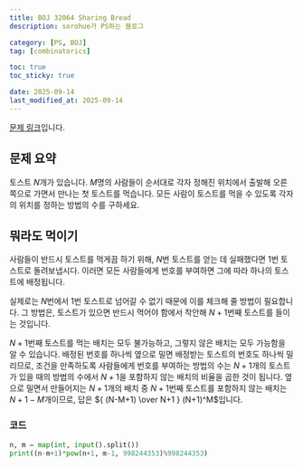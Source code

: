 ```yaml
---
title: BOJ 32064 Sharing Bread
description: sorohue가 PS하는 블로그

category: [PS, BOJ]
tag: [combinatorics]

toc: true
toc_sticky: true

date: 2025-09-14
last_modified_at: 2025-09-14
---
```


[문제 링크](https://boj.kr/32064)입니다.

## 문제 요약

토스트 $N$개가 있습니다. $M$명의 사람들이 순서대로 각자 정해진 위치에서 출발해 오른쪽으로 가면서 만나는 첫 토스트를 먹습니다. 모든 사람이 토스트를 먹을 수 있도록 각자의 위치를 정하는 방법의 수를 구하세요.

## 뭐라도 먹이기

사람들이 반드시 토스트를 먹게끔 하기 위해, $N$번 토스트를 얻는 데 실패했다면 $1$번 토스트로 돌려보냅시다. 이러면 모든 사람들에게 번호를 부여하면 그에 따라 하나의 토스트에 배정됩니다.

실제로는 $N$번에서 $1$번 토스트로 넘어갈 수 없기 때문에 이를 체크해 줄 방법이 필요합니다. 그 방법은, 토스트가 있으면 반드시 먹어야 함에서 착안해 $N+1$번째 토스트를 들이는 것입니다.

$N+1$번째 토스트를 먹는 배치는 모두 불가능하고, 그렇지 않은 배치는 모두 가능함을 알 수 있습니다.  배정된 번호를 하나씩 옆으로 밀면 배정받는 토스트의 번호도 하나씩 밀리므로, 조건을 만족하도록 사람들에게 번호를 부여하는 방법의 수는 $N+1$개의 토스트가 있을 때의 방법의 수에서 $N+1$을 포함하지 않는 배치의 비율을 곱한 것이 됩니다. 옆으로 밀면서 만들어지는 $N+1$개의 배치 중 $N+1$번째 토스트를 포함하지 않는 배치는 $N+1-M$개이므로, 답은 ${ (N-M+1) \over N+1 } (N+1)^M$입니다. 

### 코드

```python
n, m = map(int, input().split())
print((n-m+1)*pow(n+1, m-1, 998244353)%998244353)
```